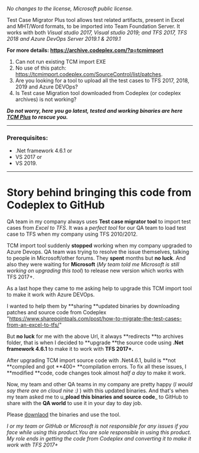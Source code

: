 _No changes to the license, Microsoft public license._

Test Case Migrator Plus tool allows test related artifacts, present in Excel and MHT/Word formats, to be imported into Team Foundation Server. It works with both _Visual studio 2017, Visual studio 2019; and TFS 2017, TFS 2018 and Azure DevOps Server 2019.1 & 2019.1_

**For more details: https://archive.codeplex.com/?p=tcmimport**

1. Can not run existing TCM import EXE
2. No use of this patch: https://tcmimport.codeplex.com/SourceControl/list/patches. 
3. Are you looking for a tool to upload all the test cases to TFS 2017, 2018, 2019 and Azure DEVOps? 
4. Is Test case Migration tool downloaded from Codeplex (or codeplex archives) is not working?

**_Do not worry, here you go latest, tested and working binaries are here [TCM Plus](https://github.com/premboyapati/Test-Case-Migrator-Plus/tree/master/Binaries) to rescue you._**
***

### Prerequisites:
 * .Net framework 4.6.1 or 
 * VS 2017 or 
 * VS 2019.
***

# Story behind bringing this code from Codeplex to GitHub
QA team in my company always uses **Test case migrator tool** to import test cases from _Excel to TFS_. It was a _perfect tool_ for our QA team to load test case to TFS when my company using TFS 2010/2012.

TCM import tool suddenly **stopped** working when my company upgraded to Azure Devops. QA team was trying to resolve the issue themselves, talking to people in Microsoft/other forums. They **spent** months but **no luck**. And also they were waiting for **Microsoft** (_My team told me Microsoft is still working on upgrading this tool_) to release new version which works with TFS 2017+.

As a last hope they came to me asking help to upgrade this TCM import tool to make it work with Azure DEVOps.

I wanted to help them by **sharing **updated binaries by downloading patches and source code from Codeplex "https://www.sharepointpals.com/post/how-to-migrate-the-test-cases-from-an-excel-to-tfs/"

But **no luck** for me with the above Url, it always **redirects **to archives folder, that is when I decided to **upgrade **the source code using **.Net framework 4.6.1** to make it to work with **TFS 2017+.**

After upgrading TCM import source code with .Net4.6.1, build is **not **compiled and got **400+ **compilation errors. To fix all these issues, I **modified **code, code changes took almost _half a day_ to make it work.

Now, my team and other QA teams in my company are pretty happy (_I would say there are on cloud nine :)_ ) with this updated binaries. And that's when my team asked me to u_**pload this binaries and source code**_ to GitHub to share with the **QA world** to use it in your day to day job.

Please [downlaod](https://github.com/premboyapati/Test-Case-Migrator-Plus/tree/master/Binaries) the binaries and use the tool.

_I or my team or GitHub or Microsoft is not responsible for any issues if you face while using this product.You are sole responsible in using this product. My role ends in getting the code from Codeplex and converting it to make it work with TFS 2017+_
